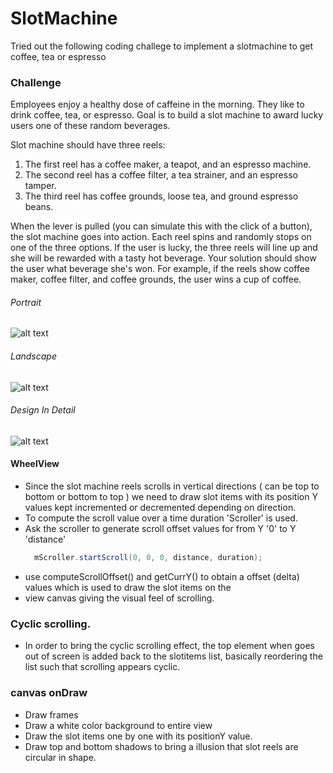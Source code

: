 SlotMachine
===========

Tried out the following coding challege to implement a slotmachine to get coffee, tea or espresso

### Challenge

Employees enjoy a healthy dose of caffeine in the morning. They like to drink coffee, tea, or espresso. Goal is to build a slot machine to award lucky users one of these random beverages.

Slot machine should have three reels:

1. The first reel has a coffee maker, a teapot, and an espresso machine.
2. The second reel has a coffee filter, a tea strainer, and an espresso tamper.
3. The third reel has coffee grounds, loose tea, and ground espresso beans.

When the lever is pulled (you can simulate this with the click of a button), the slot machine goes into action. Each reel spins and randomly stops on one of the three options. If the user is lucky, the three reels will line up and she will be rewarded with a tasty hot beverage. Your solution should show the user what beverage she's won. For example, if the reels show coffee maker, coffee filter, and coffee grounds, the user wins a cup of coffee.

###### Portrait


![alt text](https://github.com/smanikandan14/SlotMachine/blob/master/images/slotmachine_portrait.png "SlotMachine Portrait")

###### Landscape


![alt text](https://github.com/smanikandan14/SlotMachine/blob/master/images/slotmachine_landscape.png "SlotMachine Landscape")

###### Design In Detail
![alt text](https://github.com/smanikandan14/SlotMachine/blob/master/images/scroller.png "SlotMachine Immplementation")

#### WheelView
* Since the slot machine reels scrolls in vertical directions ( can be top to bottom or bottom to top ) we need to draw slot items with its position Y values kept incremented or decremented depending on direction.
* To compute the scroll value over a time duration 'Scroller' is used. 
* Ask the scroller to generate scroll offset values for from Y '0' to Y 'distance'
  ```java
	mScroller.startScroll(0, 0, 0, distance, duration); 
	```
* use computeScrollOffset() and getCurrY() to obtain a offset (delta) values which is used to draw the slot items on the 
* view canvas giving the visual feel of scrolling.

### Cyclic scrolling.
* In order to bring the cyclic scrolling effect, the top element when goes out of screen is added back to the slotitems list, basically reordering the list such that scrolling appears cyclic.

### canvas onDraw
* Draw frames 
* Draw a white color background to entire view
* Draw the slot items one by one with its positionY value.
* Draw top and bottom shadows to bring a illusion that slot reels are circular in shape.
